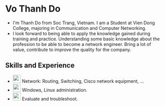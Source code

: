 # Vo Thanh Do
- I'm Thanh Do from Soc Trang, Vietnam. I am a Student at Vien Dong College, majoring in Communication and Computer Networking. 
- I look forward to being able to apply the knowledge gained during training and practice. Understanding some basic knowledge about the profession to be able to become a network engineer. Bring a lot of value, contribute to improve the quality for the company.
## Skills and Experience
* <img src='https://cdn3.iconfinder.com/data/icons/network-39/180/1775-512.png' height='25'>   Network: Routing, Switching, Cisco network equipment, ...
* <img src='https://github.com/vothanhdo-devops/about-me/blob/main/OS_windows_and_linux-removebg-preview.png' height='25'>   Windows, Linux administration.
* <img src='https://github.com/vothanhdo-devops/about-me/blob/main/troubleshooting-vs-debugging-removebg-preview.png' height='25'>   Evaluate and troubleshoot.
